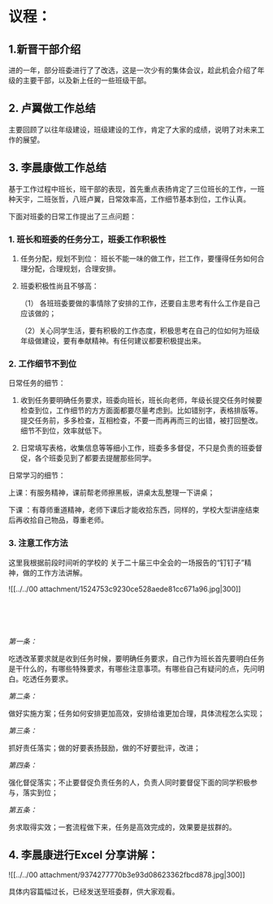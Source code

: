 # 议程：

## 1.新晋干部介绍

进的一年，部分班委进行了了改选，这是一次少有的集体会议，趁此机会介绍了年级的主要干部，以及新上任的一些班级干部。

## 2. 卢翼做工作总结

主要回顾了以往年级建设，班级建设的工作，肯定了大家的成绩，说明了对未来工作的展望。

## 3. 李晨康做工作总结

基于工作过程中班长，班干部的表现，首先重点表扬肯定了三位班长的工作，一班种天宇，二班张哲，八班卢翼，日常效率高，工作细节基本到位，工作认真。

下面对班委的日常工作提出了三点问题：

### 1. 班长和班委的任务分工，班委工作积极性

1. 任务分配，规划不到位：
	班长不能一味的做工作，拦工作，要懂得任务如何合理分配，合理规划，合理安排。

2. 班委积极性尚且不够高：

	（1） 各班班委要做的事情除了安排的工作，还要自主思考有什么工作是自己应该做的；
	
	（2）关心同学生活，要有积极的工作态度，积极思考在自己的位如何为班级年级做建设，要有奉献精神。有任何建议都要积极提出来。



### 2. 工作细节不到位

日常任务的细节：

1. 收到任务要明确任务要求，班委向班长，班长向老师，年级长提交任务时候要检查到位，工作细节的方方面面都要尽量考虑到。比如错别字，表格排版等。提交任务前，多多检查，互相检查，不要一而再再而三的出错，被打回整改。细节不到位，效率就低下。

2. 日常填写表格，收集信息等等细小工作，班委多多督促，不只是负责的班委督促，各个班委见到了都要去提醒那些同学。

日常学习的细节：

上课：有服务精神，课前帮老师擦黑板，讲桌太乱整理一下讲桌；

下课 ：有尊师重道精神，老师下课后才能收拾东西，同样的，学校大型讲座结束后再收拾自己物品，尊重老师。

### 3. 注意工作方法

这里我根据前段时间听的学校的 关于二十届三中全会的一场报告的“钉钉子”精神，做的工作方法讲解。

![[../../00 attachment/1524753c9230ce528aede81cc671a96.jpg|300]]
<div style="height: 2em; margin: 0; padding: 0; border: none;"></div>
<div style="height: 2em; margin: 0; padding: 0; border: none;"></div>

*第一条：*

吃透改革要求就是收到任务时候，要明确任务要求，自己作为班长首先要明白任务是干什么的，有哪些特殊要求，有哪些注意事项。有哪些自己有疑问的点，先问明白。吃透任务要求。

*第二条：*

做好实施方案；任务如何安排更加高效，安排给谁更加合理，具体流程怎么实现；

*第三条：*

抓好责任落实；做的好要表扬鼓励，做的不好要批评，改进；

*第四条：*

强化督促落实；不止要督促负责任务的人，负责人同时要督促下面的同学积极参与，落实到位；

*第五条：*

务求取得实效；一套流程做下来，任务是高效完成的，效果要是拔群的。

##  4. 李晨康进行Excel 分享讲解：

![[../../00 attachment/9374277770b3e93d08623362fbcd878.jpg|300]]

具体内容篇幅过长，已经发送至班委群，供大家观看。
